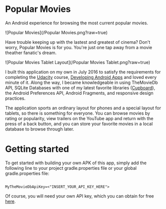 # Popular Movies
An Android experience for browsing the most current popular movies.

![Popular Movies](/Popular Movies.png?raw=true)

Have trouble keeping up with the lastest and greatest of cinema? Don't worry, Popular Movies is for you. You're just one tap away from
a movie theather fanatic's dream. 

![Popular Movies Tablet Layout](/Popular Movies Tablet.png?raw=true)

I built this application on my own in July 2016 to satisfy the requirements for completing the [Udacity](https://www.udacity.com/) course, 
[Developing Android Apps](https://www.udacity.com/course/developing-android-apps--ud853) and loved every minute of it. Along the way,
I became knowledgeable in using TheMovieDb API, SQLite Databases with one of my latest favorite libraries ([Cupboard](https://bitbucket.org/littlerobots/cupboard)),
the Android Preferences API, Android Fragments, and responsive design practices.

The application sports an ordinary layout for phones and a special layout for tablets, so there is something for everyone. You can 
browse movies by rating or popularity, view trailers on the YouTube app and return with the press of a back button, and you can store your favorite
movies in a local database to browse through later. 

# Getting started

To get started with building your own APK of this app, simply add the following line to your project
gradle.properties file or your global gradle.properties file: 

<code> 
MyTheMovieDbApiKey=<"INSERT_YOUR_API_KEY_HERE">
</code>

Of course, you will need your own API key, which you can obtain for free [here](https://www.themoviedb.org/documentation/api?language=en).






